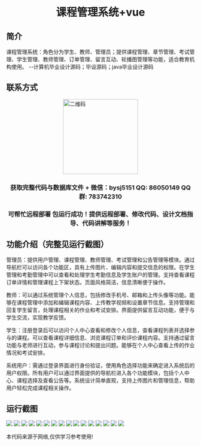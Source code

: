 <p><h1 align="center">课程管理系统+vue</h1></p>

## 简介
课程管理系统：角色分为学生、教师、管理员；提供课程管理、章节管理、考试管理、学生管理、教师管理、订单管理、留言互动、轮播图管理等功能，适合教育机构使用。    --计算机毕业设计源码；毕设源码；java毕业设计源码


## 联系方式
<img src="https://bs-1329754181.cos.ap-shanghai.myqcloud.com/wx.jpg" alt="二维码" style="display: block; margin: 0 auto;" width="200px">
<p><h3 align="center">获取完整代码与数据库文件 + 微信：bysj5151 QQ: 86050149 QQ群: 783742310</h3></p>
<p><h3 align="center">可帮忙远程部署 包运行成功！提供远程部署、修改代码、设计文档指导、代码讲解等服务！</h3></p>

## 功能介绍（完整见运行截图）
管理员：提供用户管理、课程管理、教师管理、考试管理和公告管理等模块。通过导航栏可以访问各个功能区，具有上传图片、编辑内容和提交信息的权限。在学生管理和考勤管理中可以查看和处理学生考勤信息及学生账户的管理。支持查看课程订单详情和管理课程上下架状态。页面风格简洁，信息清晰便于操作。

教师：可以通过系统管理个人信息，包括修改手机号、邮箱和上传头像等功能。能够在课程管理中添加和编辑课程内容、上传教学视频和设置章节信息。支持管理和回复学生留言，处理课程相关的作业和考试安排。界面提供留言互动功能，便于与学生交流，实现教学反馈。

学生：注册登录后可以访问个人中心查看和修改个人信息，查看课程列表并选择参与的课程。可以查看课程详细信息、浏览课程订单和评价课程内容。支持通过留言功能与老师进行互动，参与课程讨论和提出问题。能够在个人中心查看上传的作业情况和考试安排。

系统用户：需通过登录界面进行身份验证，使用角色选择功能来确定进入系统后的用户权限。所有用户可以通过界面提供的导航栏进入各个功能模块，包括个人中心、课程选择及查看公告等。系统设计简单直观，支持上传图片和管理信息，帮助用户轻松完成课程相关操作。


## 运行截图
![](https://bs-1329754181.cos.ap-shanghai.myqcloud.com/ssm/CourseManagementSystem1/img/001.jpg)
![](https://bs-1329754181.cos.ap-shanghai.myqcloud.com/ssm/CourseManagementSystem1/img/002.jpg)
![](https://bs-1329754181.cos.ap-shanghai.myqcloud.com/ssm/CourseManagementSystem1/img/003.jpg)
![](https://bs-1329754181.cos.ap-shanghai.myqcloud.com/ssm/CourseManagementSystem1/img/004.jpg)
![](https://bs-1329754181.cos.ap-shanghai.myqcloud.com/ssm/CourseManagementSystem1/img/005.jpg)
![](https://bs-1329754181.cos.ap-shanghai.myqcloud.com/ssm/CourseManagementSystem1/img/006.jpg)
![](https://bs-1329754181.cos.ap-shanghai.myqcloud.com/ssm/CourseManagementSystem1/img/007.jpg)
![](https://bs-1329754181.cos.ap-shanghai.myqcloud.com/ssm/CourseManagementSystem1/img/008.jpg)
![](https://bs-1329754181.cos.ap-shanghai.myqcloud.com/ssm/CourseManagementSystem1/img/009.jpg)
![](https://bs-1329754181.cos.ap-shanghai.myqcloud.com/ssm/CourseManagementSystem1/img/010.jpg)
![](https://bs-1329754181.cos.ap-shanghai.myqcloud.com/ssm/CourseManagementSystem1/img/011.jpg)
![](https://bs-1329754181.cos.ap-shanghai.myqcloud.com/ssm/CourseManagementSystem1/img/012.jpg)
![](https://bs-1329754181.cos.ap-shanghai.myqcloud.com/ssm/CourseManagementSystem1/img/013.jpg)
![](https://bs-1329754181.cos.ap-shanghai.myqcloud.com/ssm/CourseManagementSystem1/img/014.jpg)
![](https://bs-1329754181.cos.ap-shanghai.myqcloud.com/ssm/CourseManagementSystem1/img/015.jpg)
![](https://bs-1329754181.cos.ap-shanghai.myqcloud.com/ssm/CourseManagementSystem1/img/016.jpg)

<p>本代码来源于网络,仅供学习参考使用!</p>
